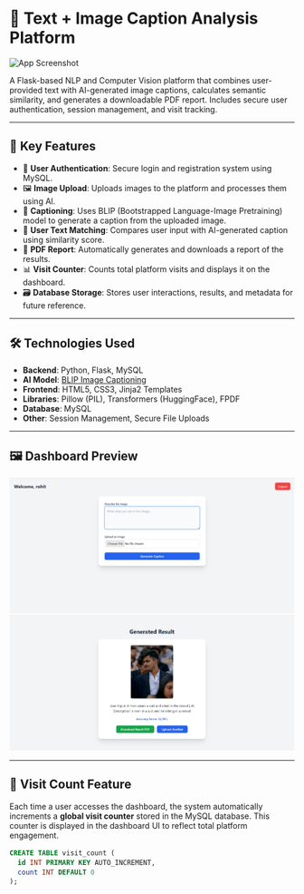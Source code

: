 # 🧠 Text + Image Caption Analysis Platform

![App Screenshot](static/banner.png) <!-- Replace with actual banner path if available -->

A Flask-based NLP and Computer Vision platform that combines user-provided text with AI-generated image captions, calculates semantic similarity, and generates a downloadable PDF report. Includes secure user authentication, session management, and visit tracking.

---

## 🚀 Key Features

- 🔐 **User Authentication**: Secure login and registration system using MySQL.
- 🖼️ **Image Upload**: Uploads images to the platform and processes them using AI.
- 📝 **Captioning**: Uses BLIP (Bootstrapped Language-Image Pretraining) model to generate a caption from the uploaded image.
- 💬 **User Text Matching**: Compares user input with AI-generated caption using similarity score.
- 📄 **PDF Report**: Automatically generates and downloads a report of the results.
- 📊 **Visit Counter**: Counts total platform visits and displays it on the dashboard.
- 🗃️ **Database Storage**: Stores user interactions, results, and metadata for future reference.

---

## 🛠️ Technologies Used

- **Backend**: Python, Flask, MySQL
- **AI Model**: [BLIP Image Captioning](https://huggingface.co/Salesforce/blip-image-captioning-base)
- **Frontend**: HTML5, CSS3, Jinja2 Templates
- **Libraries**: Pillow (PIL), Transformers (HuggingFace), FPDF
- **Database**: MySQL
- **Other**: Session Management, Secure File Uploads

---

## 🖼️ Dashboard Preview

![Dashboard Screenshot](images1.png) <!-- Replace with actual screenshot if available -->
![Dashboard Screenshot](images2.png)

---

## 🔢 Visit Count Feature

Each time a user accesses the dashboard, the system automatically increments a **global visit counter** stored in the MySQL database. This counter is displayed in the dashboard UI to reflect total platform engagement.

```sql
CREATE TABLE visit_count (
  id INT PRIMARY KEY AUTO_INCREMENT,
  count INT DEFAULT 0
);
